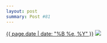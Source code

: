 ```yaml
---
layout: post
summary: Post #81
---
```


<p>
  <time><a href="/81">{{ page.date | date: "%B %e, %Y" }}</a></time>
  <a href="/81"><img src="{{ site.assets_url }}/81-640.jpg" srcset="{{ site.assets_url }}/81-1280.jpg 1280w, {{ site.assets_url }}/81-960.jpg 960w, {{ site.assets_url }}/81-640.jpg 640w, {{ site.assets_url }}/81-320.jpg 320w" sizes="(min-width: 700px) 50vw, calc(100vw - 2rem)" /></a>
</p>
